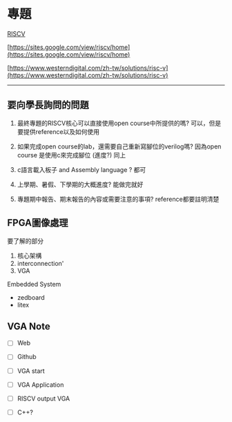 # 專題
[RISCV](https://eprints.ucm.es/id/eprint/62106/1/DANIEL_LEON_GONZALEZ_DL_-_FPGA_Implementation_of_an_ad-hoc_RISC-V_SoC_for_Industrial_IoT__Graded__4286351_962908330.pdf)

[https://sites.google.com/view/riscv/home](https://sites.google.com/view/riscv/home)

[https://www.westerndigital.com/zh-tw/solutions/risc-v](https://www.westerndigital.com/zh-tw/solutions/risc-v)

---
## 要向學長詢問的問題
1. 最終專題的RISCV核心可以直接使用open course中所提供的嗎?
    可以，但是要提供reference以及如何使用
3. 如果完成open course的lab，還需要自己重新寫腳位的verilog嗎? 因為open course 是使用c來完成腳位 (進度?)
    同上
4. c語言載入板子 and Assembly language ?
    都可

5. 上學期、暑假、下學期的大概進度?
    能做完就好
7. 專題期中報告、期末報告的內容或需要注意的事項?
    reference都要註明清楚

## FPGA圖像處理
要了解的部分
1. 核心架構
2. interconnection'
3. VGA

Embedded System
* zedboard
* litex


## VGA Note

- [ ] Web
- [ ] Github
- [ ] VGA start
- [ ] VGA Application
- [ ] RISCV output VGA
- [ ] C++?

